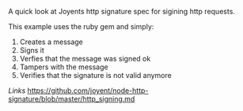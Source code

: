A quick look at Joyents http signature spec for sigining http requests.

This example uses the ruby gem and simply:

1. Creates a message
2. Signs it
3. Verfies that the message was signed ok
4. Tampers with the message
5. Verifies that the signature is not valid anymore



*Links*
https://github.com/joyent/node-http-signature/blob/master/http_signing.md
